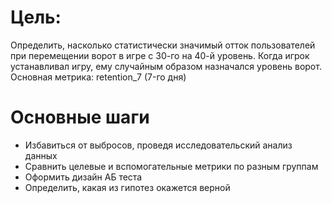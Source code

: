 # Цель:
Определить, насколько статистически значимый отток пользователей при перемещении ворот в игре с 30-го на 40-й уровень. Когда игрок устанавливал игру, ему случайным образом назначался уровень ворот. 
Основная метрика: retention_7 (7-го дня)
# Основные шаги
- Избавиться от выбросов, проведя исследовательский анализ данных
- Сравнить целевые и вспомогательные метрики по разным группам
- Оформить дизайн АБ теста
- Определить, какая из гипотез окажется верной

